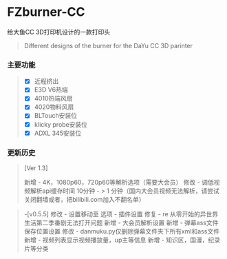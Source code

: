 # FZburner-CC
给大鱼CC 3D打印机设计的一款打印头
> Different designs of the burner for the DaYu CC 3D parinter

### 主要功能
> - [x] 近程挤出
> - [x] E3D V6热端
> - [x] 4010热端风扇
> - [x] 4020物料风扇
> - [x] BLTouch安装位
> - [x] klicky probe安装位
> - [x] ADXL 345安装位

### 更新历史
> [Ver 1.3]
>
  > 新增 - 4K，1080p60，720p60等解析选项（需要大会员）
  > 修改 - 调低视频解析api缓存时间 10分钟 - > 1 分钟（国内大会员视频无法解析，请尝试关闭翻墙或者，把bilibili.com加入不翻名单）

> -[v0.5.5]
 > 修改 - 设置移动至 选项 - 插件设置
 > 修复 - re 从零开始的异世界生活第二季番剧无法打开问题
 > 新增 - 大会员解析设置
 > 新增 - 弹幕ass文件保存位置设置
 > 修改 - danmuku.py仅删除弹幕文件夹下所有xml和ass文件
 > 新增 - 视频列表显示视频播放量，up主等信息
 > 新增 - 知识区，国漫，纪录片等分类
